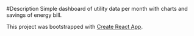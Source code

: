 #Description
Simple dashboard of utility data per month with charts and savings of energy bill.


This project was bootstrapped with [Create React App](https://github.com/facebookincubator/create-react-app).

